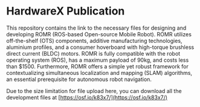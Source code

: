 # HardwareX Publication

This repository contains the link to the necessary files for designing and developing ROMR (ROS-based Open-source Mobile Robot). ROMR utilizes off-the-shelf (OTS) components, additive manufacturing technologies, aluminium profiles, and a consumer hoverboard with high-torque brushless direct current (BLDC) motors. ROMR is fully compatible with the robot operating system (ROS), has a maximum payload of 90kg, and costs less than $1500. Furthermore, ROMR offers a simple yet robust framework for contextualizing simultaneous localization and mapping (SLAM) algorithms, an essential prerequisite for autonomous robot navigation.

Due to the size limitation for file upload here, you can download all the development files at [https://osf.io/k83x7/](https://osf.io/k83x7/)
